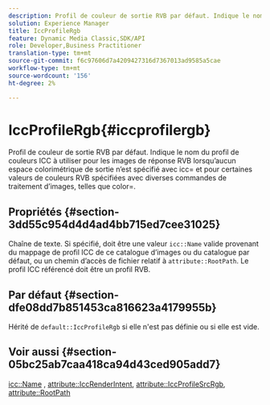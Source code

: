 ```yaml
---
description: Profil de couleur de sortie RVB par défaut. Indique le nom du profil de couleurs ICC à utiliser pour les images de réponse RVB lorsqu’aucun espace colorimétrique de sortie n’est spécifié avec icc= et pour certaines valeurs de couleurs RVB spécifiées avec diverses commandes de traitement d’images, telles que color=.
solution: Experience Manager
title: IccProfileRgb
feature: Dynamic Media Classic,SDK/API
role: Developer,Business Practitioner
translation-type: tm+mt
source-git-commit: f6c97606d7a4209427316d7367013ad9585a5cae
workflow-type: tm+mt
source-wordcount: '156'
ht-degree: 2%

---
```



# IccProfileRgb{#iccprofilergb}

Profil de couleur de sortie RVB par défaut. Indique le nom du profil de couleurs ICC à utiliser pour les images de réponse RVB lorsqu’aucun espace colorimétrique de sortie n’est spécifié avec icc= et pour certaines valeurs de couleurs RVB spécifiées avec diverses commandes de traitement d’images, telles que color=.

## Propriétés {#section-3dd55c954d4d4ad4bb715ed7cee31025}

Chaîne de texte. Si spécifié, doit être une valeur `icc::Name` valide provenant du mappage de profil ICC de ce catalogue d’images ou du catalogue par défaut, ou un chemin d’accès de fichier relatif à `attribute::RootPath`. Le profil ICC référencé doit être un profil RVB.

## Par défaut {#section-dfe08dd7b851453ca816623a4179955b}

Hérité de `default::IccProfileRgb` si elle n&#39;est pas définie ou si elle est vide.

## Voir aussi {#section-05bc25ab7caa418ca94d43ced905add7}

[icc::Name](../../../../../is-api/image-catalog/image-serving-api-ref/c-image-catalog-reference/c-icc-profile-map-reference/r-name-icc.md#reference-9e7d3c8e35434981a3dfac66b8946cbe) ,  [attribute::IccRenderIntent](../../../../../is-api/image-catalog/image-serving-api-ref/c-image-catalog-reference/c-attributes-reference/r-iccrenderintent.md#reference-012f207f28bd4406a5368d23ed95a51f),  [attribute::IccProfileSrcRgb](../../../../../is-api/image-catalog/image-serving-api-ref/c-image-catalog-reference/c-attributes-reference/r-iccprofilesrcrgb.md#reference-b8e576d075b44f5c94d95bfb5aa22ae2),  [attribute::RootPath](../../../../../is-api/image-catalog/image-serving-api-ref/c-image-catalog-reference/c-attributes-reference/r-rootpath.md#reference-17d57e5967be403b8408fa7214017494)
